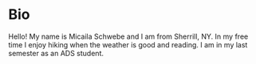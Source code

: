 # Bio

Hello! My name is Micaila Schwebe and I am from Sherrill, NY. In my free time I enjoy hiking when the weather is good and reading. I am in my last semester as an ADS student.
